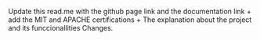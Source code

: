 Update this read.me with the github page link and the documentation link + add the MIT and APACHE certifications + The explanation about the project and its funccionallities
Changes.
